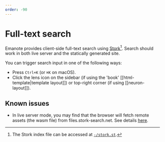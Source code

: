 ```yaml
---
order: -90
---
```

# Full-text search

Emanote provides client-side full-text search using [Stork](https://stork-search.net/)[^1]. Search should work in both live server and the statically generated site.

You can trigger search input in one of the following ways:

- Press `Ctrl+K` (or `⌘K` on macOS). 
- Click the lens icon on the sidebar (if using the 'book' [[html-template|template layout]]) or top-right corner (if using [[neuron-layout]]).

## Known issues

- In live server mode, you may find that the browser will fetch remote assets (the wasm file) from files.stork-search.net. See details [here](https://github.com/jameslittle230/stork/issues/317#issuecomment-1258682222).

[^1]: The Stork index file can be accessed at [`-/stork.st`](-/stork.st). 
